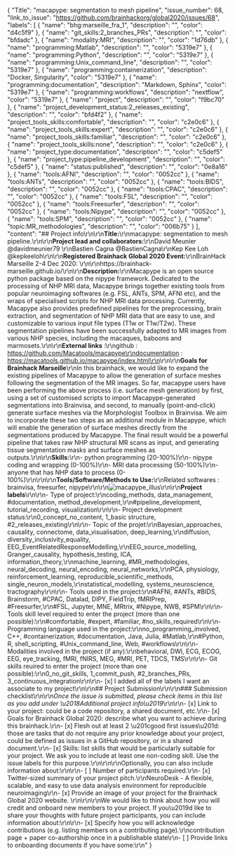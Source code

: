 {
  "Title": "macapype: segmentation to mesh pipeline",
  "issue_number": 68,
  "link_to_issue": "https://github.com/brainhackorg/global2020/issues/68",
  "labels": [
    {
      "name": "bhg:marseille_fra_1",
      "description": "",
      "color": "d4c5f9"
    },
    {
      "name": "git_skills:2_branches_PRs",
      "description": "",
      "color": "bfdadc"
    },
    {
      "name": "modality:MRI",
      "description": "",
      "color": "1d76db"
    },
    {
      "name": "programming:Matlab",
      "description": "",
      "color": "5319e7"
    },
    {
      "name": "programming:Python",
      "description": "",
      "color": "5319e7"
    },
    {
      "name": "programming:Unix_command_line",
      "description": "",
      "color": "5319e7"
    },
    {
      "name": "programming:containerization",
      "description": "Docker, Singularity",
      "color": "5319e7"
    },
    {
      "name": "programming:documentation",
      "description": "Markdown, Sphinx",
      "color": "5319e7"
    },
    {
      "name": "programming:workflows",
      "description": "nextflow",
      "color": "5319e7"
    },
    {
      "name": "project",
      "description": "",
      "color": "f9bc70"
    },
    {
      "name": "project_development_status:2_releases_existing",
      "description": "",
      "color": "bfd4f2"
    },
    {
      "name": "project_tools_skills:comfortable",
      "description": "",
      "color": "c2e0c6"
    },
    {
      "name": "project_tools_skills:expert",
      "description": "",
      "color": "c2e0c6"
    },
    {
      "name": "project_tools_skills:familiar",
      "description": "",
      "color": "c2e0c6"
    },
    {
      "name": "project_tools_skills:none",
      "description": "",
      "color": "c2e0c6"
    },
    {
      "name": "project_type:documentation",
      "description": "",
      "color": "c5def5"
    },
    {
      "name": "project_type:pipeline_development",
      "description": "",
      "color": "c5def5"
    },
    {
      "name": "status:published",
      "description": "",
      "color": "0e8a16"
    },
    {
      "name": "tools:AFNI",
      "description": "",
      "color": "0052cc"
    },
    {
      "name": "tools:ANTs",
      "description": "",
      "color": "0052cc"
    },
    {
      "name": "tools:BIDS",
      "description": "",
      "color": "0052cc"
    },
    {
      "name": "tools:CPAC",
      "description": "",
      "color": "0052cc"
    },
    {
      "name": "tools:FSL",
      "description": "",
      "color": "0052cc"
    },
    {
      "name": "tools:Freesurfer",
      "description": "",
      "color": "0052cc"
    },
    {
      "name": "tools:Nipype",
      "description": "",
      "color": "0052cc"
    },
    {
      "name": "tools:SPM",
      "description": "",
      "color": "0052cc"
    },
    {
      "name": "topic:MR_methodologies",
      "description": "",
      "color": "006b75"
    }
  ],
  "content": "## Project info\r\n\r\n**Title:**\r\nmacapype: segmentation to mesh pipeline.\r\n\r\n**Project lead and collaborators:**\r\nDavid Meunier @davidmeunier79 \r\nBastien Cagna @BastienCagna\r\nKep Kee Loh @kepkeeloh\r\n\r\n**Registered Brainhack Global 2020 Event:**\r\nBrainHack Marseille 2-4 Dec 2020: \r\n<!-- https://mattermost.brainhack.org/brainhack/channels/bhg20-marseille-->\r\nhttps://brainhack-marseille.github.io/\r\n\r\n**Description:**\r\nMacapype is an open source python package based on the nipype framework. Dedicated to the processing of NHP MRI data, Macapype brings together existing tools from popular neuroimaging softwares (e.g. FSL, ANTs, SPM, AFNI etc), and the wraps of specialised scripts for NHP MRI data processing. Currently, Macapype also provides predefined pipelines for the preprocessing, brain extraction, and segmentation of NHP MRI data that are easy to use, and customizable to various input file types (T1w or T1w/T2w). These segmentation pipelines have been successfully adapted to MR images from various NHP species, including the macaques, baboons and marmosets.\r\n\r\n**External links** :\r\ngithub : https://github.com/Macatools/macapype\r\ndocumentation : https://macatools.github.io/macapype/index.html\r\n<!-- mattermost user forum: https://framateam.org/macapype-users/channels/town-square (requires a framateam account)-->\r\n\r\n**Goals for Brainhack Marseille**\r\nIn this brainhack, we would like to expand the existing pipelines of Macapype to allow the generation of surface meshes following the segmentation of the MR images. So far, macapype users have been performing the above process (i.e. surface mesh generation) by first, using a set of customised scripts to import Macapype-generated segmentations into Brainvisa, and second, to manually (point-and-click) generate surface meshes via the Morphologist Toolbox in Brainvisa. We aim to incorporate these two steps as an additional module in Macapype, which will enable the generation of surface meshes directly from the segmentations produced by Macapype. The final result would be a powerful pipeline that takes raw NHP structural MR scans as input, and generating tissue segmentation masks and surface meshes as outputs.\r\n\r\n**Skills:**\r\n-  python programming (20-100%)\r\n- nipype coding and wrapping (0-100%)\r\n- MRI data processing (50-100%)\r\n- anyone that has NHP data to process (0-100%)\r\n\r\n\r\n**Tools/Software/Methods to Use:**\r\nRelated softwares : brainvisa, freesurfer, nipype\r\n\r\n![macapype_illus](https://user-images.githubusercontent.com/7290245/100080647-5eeb4f00-2e46-11eb-902c-78acef2b6c55.jpg)\r\n\r\n**Project labels**\r\n\r\n- Type of project:\r\ncoding_methods, data_management, #documentation, method_development,\r\n#pipeline_development, tutorial_recording, visualization\r\n\r\n- Project development status:\r\n0_concept_no_content, 1_basic structure, #2_releases_existing\r\n\r\n- Topic of the projet:\r\nBayesian_approaches, causality, connectome, data_visualisation, deep_learning,\r\ndiffusion, diversity_inclusivity_equality, EEG_EventRelatedResponseModelling,\r\nEEG_source_modelling, Granger_causality, hypothesis_testing, ICA, information_theory,\r\nmachine_learning, #MR_methodologies, neural_decoding, neural_encoding, neural_networks,\r\nPCA, physiology, reinforcement_learning, reproducible_scientific_methods, single_neuron_models,\r\nstatistical_modelling, systems_neuroscience, tractography\r\n\r\n- Tools used in the project:\r\n#AFNI, #ANTs, #BIDS, Brainstorm, #CPAC, Datalad, DIPY, FieldTrip, fMRIPrep, #Freesurfer,\r\n#FSL, Jupyter, MNE, MRtrix, #Nipype, NWB, #SPM\r\n\r\n- Tools skill level required to enter the project (more than one possible):\r\n#comfortable, #expert, #familiar, #no_skills_required\r\n\r\n- Programming language used in the project:\r\nno_programming_involved, C++, #containerization, #documentation, Java, Julia, #Matlab,\r\n#Python, R, shell_scripting, #Unix_command_line, Web, #workflows\r\n\r\n- Modalities involved in the project (if any):\r\nbehavioral, DWI, ECG, ECOG, EEG, eye_tracking, fMRI, fNIRS, MEG, #MRI, PET, TDCS, TMS\r\n\r\n- Git skills reuired to enter the project (more than one possible):\r\n0_no_git_skills, 1_commit_push, #2_branches_PRs, 3_continuous_integration\r\n\r\n- [x] I added all of the labels I want an associate to my project\r\n\r\n## Project Submission\r\n\r\n### Submission checklist\r\n\r\n*Once the issue is submitted, please check items in this list as you add under \u2018Additional project info\u2019*\r\n\r\n- [x] Link to your project: could be a code repository, a shared document, etc.\r\n- [x] Goals for Brainhack Global 2020: describe what you want to achieve during this brainhack.\r\n- [x] Flesh out at least 2 \u201cgood first issues\u201d: those are tasks that do not require any prior knowledge about your project, could be defined as issues in a GitHub repository, or in a shared document.\r\n- [x] Skills: list skills that would be particularly suitable for your project. We ask you to include at least one non-coding skill. Use the issue labels for this purpose.\r\n<!-- [x] Chat channel: A link to a chat channel that will be used during the Brainhack Global 2020 event. This can be an existing channel or a new one. We recommend using the [Brainhack space on Mattermost](https://mattermost.brainhack.org/).-->\r\n\r\nOptionally, you can also include information about:\r\n\r\n- [ ] Number of participants required.\r\n- [x] Twitter-sized summary of your project pitch.\r\nNeuroDesk - A flexible, scalable, and easy to use data analysis environment for reproducible neuroimaging\r\n- [x] Provide an image of your project for the Brainhack Global 2020 website. \r\n\r\n\r\nWe would like to think about how you will credit and onboard new members to your project. If you\u2019d like to share your thoughts with future project participants, you can include information about:\r\n\r\n- [x] Specify how you will acknowledge contributions (e.g. listing members on a contributing page).\r\ncontribution page + paper co-authorship once in a publishable state\r\n- [ ] Provide links to onboarding documents if you have some:\r\n"
}